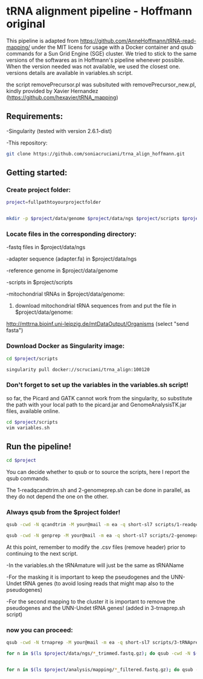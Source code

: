 # tRNA alignment pipeline - Hoffmann original

This pipeline is adapted from https://github.com/AnneHoffmann/tRNA-read-mapping/ under the MIT licens for usage with a Docker container and qsub commands for a Sun Grid Engine (SGE) cluster. We tried to stick to the same versions of the softwares as in Hoffmann's pipeline whenever possible. When the version needed was not available, we used the closest one. versions details are available in variables.sh script.

the script removePrecursor.pl was subsituted with removePrecursor_new.pl, kindly provided by Xavier Hernandez (https://github.com/hexavier/tRNA_mapping)

## Requirements:

-Singularity (tested with version 2.6.1-dist)

-This repository: 

```bash
git clone https://github.com/soniacruciani/trna_align_hoffmann.git
```

## Getting started:

### Create project folder:

```bash
project=fullpathtoyourprojectfolder


mkdir -p $project/data/genome $project/data/ngs $project/scripts $project/analysis
```

### Locate files in the corresponding directory:

-fastq files in $project/data/ngs

-adapter sequence (adapter.fa) in $project/data/ngs

-reference genome in $project/data/genome

-scripts in $project/scripts 

-mitochondrial tRNAs in $project/data/genome:

1. download mitochondrial tRNA sequences from and put the file in $project/data/genome:

http://mttrna.bioinf.uni-leipzig.de/mtDataOutput/Organisms (select "send fasta")



### Download Docker as Singularity image:

```bash
cd $project/scripts

singularity pull docker://scruciani/trna_align:100120
```

### Don't forget to set up the variables in the variables.sh script!

so far, the Picard and GATK cannot work from the singularity, so substitute the path with your local path to the picard.jar and GenomeAnalysisTK.jar files, available online.

```bash
cd $project/scripts
vim variables.sh
```

## Run the pipeline!

```bash
cd $project
```

You can decide whether to qsub or to source the scripts, here I report the qsub commands.

The 1-readqcandtrim.sh and 2-genomeprep.sh can be done in parallel, as they do not depend the one on the other.

### Always qsub from the $project folder!

```bash
qsub -cwd -N qcandtrim -M your@mail -m ea -q short-sl7 scripts/1-readqcandtrim.sh

qsub -cwd -N genprep -M your@mail -m ea -q short-sl7 scripts/2-genomeprep.sh
```

At this point, remember to modify the .csv files (remove header) prior to continuing to the next script.

-In the variables.sh the tRNAmature will just be the same as tRNAName

-For the masking it is important to keep the pseudogenes and the UNN-Undet tRNA genes (to avoid losing reads that might map also to the pseudogenes)

-For the second mapping to the cluster it is important to remove the pseudogenes and the UNN-Undet tRNA genes! (added in 3-trnaprep.sh script)

### now you can proceed:

```bash
qsub -cwd -N trnaprep -M your@mail -m ea -q short-sl7 scripts/3-tRNAprep.sh

for n in $(ls $project/data/ngs/*_trimmed.fastq.gz); do qsub -cwd -N $(basename $n _trimmed.fastq.gz)_map -M your@mail -m ea -q long-sl7 -pe smp 16 -l virtual_free=80G,h_rt=72:00:00 -v n=$n scripts/4-pre-mapping.sh; done


for n in $(ls $project/analysis/mapping/*_filtered.fastq.gz); do qsub -cwd -N $(basename $n _filtered.fastq.gz)_gatk -M your@mail -m ea -q short-sl7 -pe smp 16 -v n=$n scripts/5-postprocessing.sh; done
```
